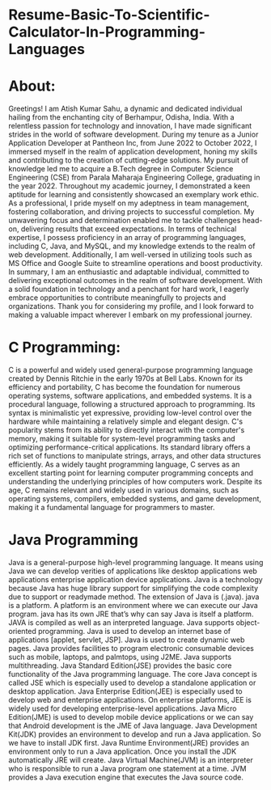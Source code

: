 # Resume-Basic-To-Scientific-Calculator-In-Programming-Languages
# About:
Greetings! I am Atish Kumar Sahu, a dynamic and dedicated individual hailing from the enchanting city of Berhampur, Odisha, India. With a relentless passion for technology and innovation, I have made significant strides in the world of software development. During my tenure as a Junior Application Developer at Pantheon Inc, from June 2022 to October 2022, I immersed myself in the realm of application development, honing my skills and contributing to the creation of cutting-edge solutions. 
My pursuit of knowledge led me to acquire a B.Tech degree in Computer Science Engineering (CSE) from Parala Maharaja Engineering College, graduating in the year 2022. Throughout my academic journey, I demonstrated a keen aptitude for learning and consistently showcased an exemplary work ethic. As a professional, I pride myself on my adeptness in team management, fostering collaboration, and driving projects to successful completion. 
My unwavering focus and determination enabled me to tackle challenges head-on, delivering results that exceed expectations. In terms of technical expertise, I possess proficiency in an array of programming languages, including C, Java, and MySQL, and my knowledge extends to the realm of web development. Additionally, I am well-versed in utilizing tools such as MS Office and Google Suite to streamline operations and boost productivity. In summary, I am an enthusiastic and adaptable individual, committed to delivering exceptional outcomes in the realm of software development. 
With a solid foundation in technology and a penchant for hard work, I eagerly embrace opportunities to contribute meaningfully to projects and organizations. Thank you for considering my profile, and I look forward to making a valuable impact wherever I embark on my professional journey.

# C Programming:
C is a powerful and widely used general-purpose programming language created by Dennis Ritchie in the early 1970s at Bell Labs. Known for its efficiency and portability, C has become the foundation for numerous operating systems, software applications, and embedded systems. It is a procedural language, following a structured approach to programming. Its syntax is minimalistic yet expressive, providing low-level control over the hardware while maintaining a relatively simple and elegant design. C's popularity stems from its ability to directly interact with the computer's memory, making it suitable for system-level programming tasks and optimizing performance-critical applications. 
Its standard library offers a rich set of functions to manipulate strings, arrays, and other data structures efficiently. As a widely taught programming language, C serves as an excellent starting point for learning computer programming concepts and understanding the underlying principles of how computers work. Despite its age, C remains relevant and widely used in various domains, such as operating systems, compilers, embedded systems, and game development, making it a fundamental language for programmers to master.

# Java Programming
Java is a general-purpose high-level programming language. It means using Java we can develop verities of applications like desktop applications web applications enterprise application device applications. Java is a technology because Java has huge library support for simplifying the code complexity due to support or readymade method. The extension of Java is (.java). java is a platform. A platform is an environment where we can execute our Java program. java has its own JRE that’s why can say Java is itself a platform.
JAVA is compiled as well as an interpreted language. Java supports object-oriented programming. Java is used to develop an internet base of applications [applet, servlet, JSP]. Java is used to create dynamic web pages. Java provides facilities to program electronic consumable devices such as mobile, laptops, and palmtops, using J2ME. Java supports multithreading.
Java Standard Edition(JSE) provides the basic core functionality of the Java programming language. The core Java concept is called JSE which is especially used to develop a standalone application or desktop application. Java Enterprise Edition(JEE) is especially used to develop web and enterprise applications. On enterprise platforms, JEE is widely used for developing enterprise-level applications. Java Micro Edition(JME) is used to develop mobile device applications or we can say that Android development is the JME of Java language.
Java Development Kit(JDK) provides an environment to develop and run a Java application. So we have to install JDK first. Java Runtime Environment(JRE) provides an environment only to run a Java application. Once you install the JDK automatically JRE will create. Java Virtual Machine(JVM) is an interpreter who is responsible to run a Java program one statement at a time. JVM provides a Java execution engine that executes the Java source code.


